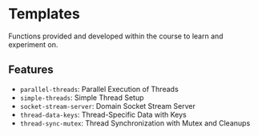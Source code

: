 # Templates

Functions provided and developed within the course to learn and experiment on.

## Features

- `parallel-threads`: Parallel Execution of Threads
- `simple-threads`: Simple Thread Setup
- `socket-stream-server`: Domain Socket Stream Server
- `thread-data-keys`: Thread-Specific Data with Keys
- `thread-sync-mutex`: Thread Synchronization with Mutex and Cleanups
